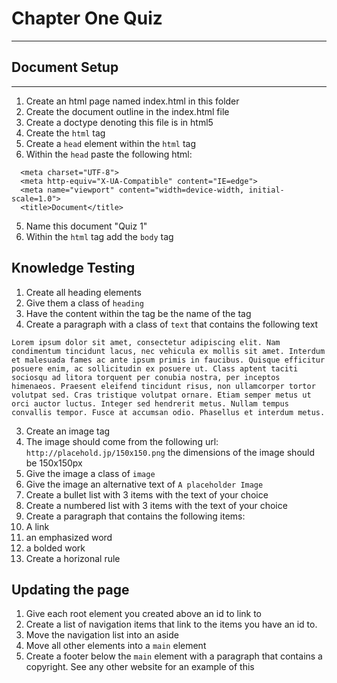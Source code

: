 # Chapter One Quiz
---
## Document Setup
---
1. Create an html page named index.html in this folder
2. Create the document outline in the index.html file
  1. Create a doctype denoting this file is in html5 
  2. Create the `html` tag
  3. Create a `head` element within the `html` tag
  4. Within the `head` paste the following html:
  ```
    <meta charset="UTF-8">
    <meta http-equiv="X-UA-Compatible" content="IE=edge">
    <meta name="viewport" content="width=device-width, initial-scale=1.0">
    <title>Document</title>
  ```
  5. Name this document "Quiz 1"
  5. Within the `html` tag add the `body` tag

## Knowledge Testing
1. Create all heading elements
  1. Give them a class of `heading`
  2. Have the content within the tag be the name of the tag
2. Create a paragraph with a class of `text` that contains the following text
```
Lorem ipsum dolor sit amet, consectetur adipiscing elit. Nam condimentum tincidunt lacus, nec vehicula ex mollis sit amet. Interdum et malesuada fames ac ante ipsum primis in faucibus. Quisque efficitur posuere enim, ac sollicitudin ex posuere ut. Class aptent taciti sociosqu ad litora torquent per conubia nostra, per inceptos himenaeos. Praesent eleifend tincidunt risus, non ullamcorper tortor volutpat sed. Cras tristique volutpat ornare. Etiam semper metus ut orci auctor luctus. Integer sed hendrerit metus. Nullam tempus convallis tempor. Fusce at accumsan odio. Phasellus et interdum metus.
```
3. Create an image tag
  1. The image should come from the following url: `http://placehold.jp/150x150.png` the dimensions of the image should be 150x150px
  2. Give the image a class of `image`
  3. Give the image an alternative text of `A placeholder Image`
4. Create a bullet list with 3 items with the text of your choice
5. Create a numbered list with 3 items with the text of your choice
6. Create a paragraph that contains the following items:
  1. A link
  2. an emphasized word
  3. a bolded work
7. Create a horizonal rule

## Updating the page
1. Give each root element you created above an id to link to
2. Create a list of navigation items that link to the items you have an id to. 
3. Move the navigation list into an aside
4. Move all other elements into a `main` element
5. Create a footer below the `main` element with a paragraph that contains a copyright. See any other website for an example of this
